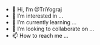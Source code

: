 - 👋 Hi, I’m @TriYograj
- 👀 I’m interested in ...
- 🌱 I’m currently learning ...
- 💞️ I’m looking to collaborate on ...
- 📫 How to reach me ...

<!---
TriYograj/TriYograj is a ✨ special ✨ repository because its `README.md` (this file) appears on your GitHub profile.
You can click the Preview link to take a look at your changes.
--->
